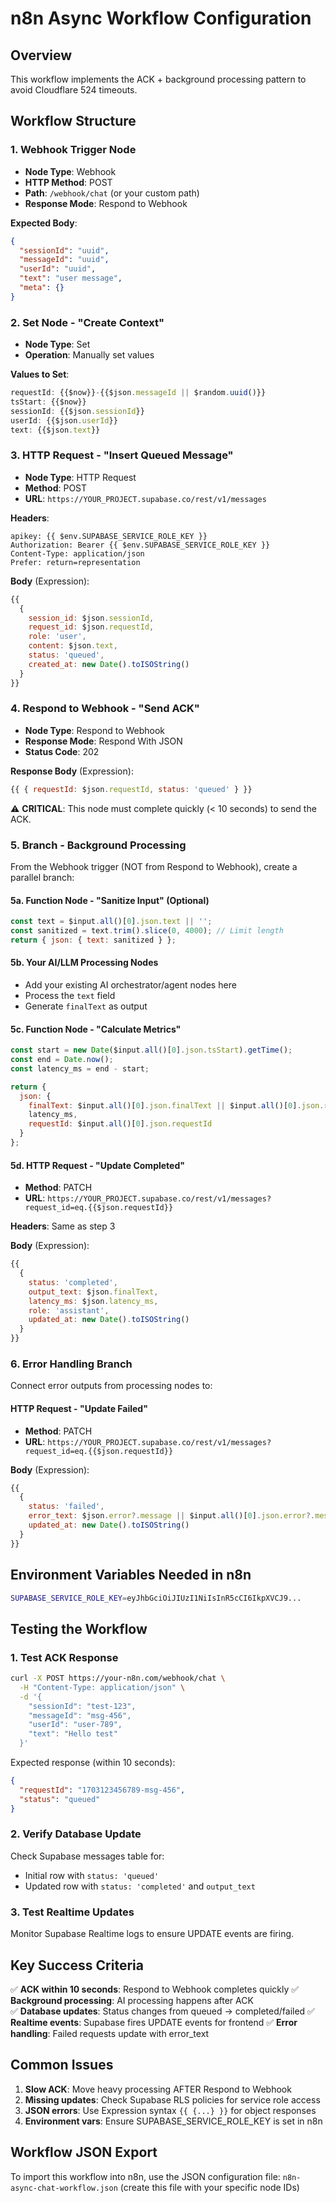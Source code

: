 # n8n Async Workflow Configuration

## Overview
This workflow implements the ACK + background processing pattern to avoid Cloudflare 524 timeouts.

## Workflow Structure

### 1. Webhook Trigger Node
- **Node Type**: Webhook
- **HTTP Method**: POST
- **Path**: `/webhook/chat` (or your custom path)
- **Response Mode**: Respond to Webhook

**Expected Body**:
```json
{
  "sessionId": "uuid",
  "messageId": "uuid", 
  "userId": "uuid",
  "text": "user message",
  "meta": {}
}
```

### 2. Set Node - "Create Context"
- **Node Type**: Set
- **Operation**: Manually set values

**Values to Set**:
```javascript
requestId: {{$now}}-{{$json.messageId || $random.uuid()}}
tsStart: {{$now}}
sessionId: {{$json.sessionId}}
userId: {{$json.userId}}
text: {{$json.text}}
```

### 3. HTTP Request - "Insert Queued Message"
- **Node Type**: HTTP Request
- **Method**: POST
- **URL**: `https://YOUR_PROJECT.supabase.co/rest/v1/messages`

**Headers**:
```
apikey: {{ $env.SUPABASE_SERVICE_ROLE_KEY }}
Authorization: Bearer {{ $env.SUPABASE_SERVICE_ROLE_KEY }}
Content-Type: application/json
Prefer: return=representation
```

**Body** (Expression):
```javascript
{{
  {
    session_id: $json.sessionId,
    request_id: $json.requestId,
    role: 'user',
    content: $json.text,
    status: 'queued',
    created_at: new Date().toISOString()
  }
}}
```

### 4. Respond to Webhook - "Send ACK"
- **Node Type**: Respond to Webhook
- **Response Mode**: Respond With JSON
- **Status Code**: 202

**Response Body** (Expression):
```javascript
{{ { requestId: $json.requestId, status: 'queued' } }}
```

⚠️ **CRITICAL**: This node must complete quickly (< 10 seconds) to send the ACK.

### 5. Branch - Background Processing
From the Webhook trigger (NOT from Respond to Webhook), create a parallel branch:

#### 5a. Function Node - "Sanitize Input" (Optional)
```javascript
const text = $input.all()[0].json.text || '';
const sanitized = text.trim().slice(0, 4000); // Limit length
return { json: { text: sanitized } };
```

#### 5b. Your AI/LLM Processing Nodes
- Add your existing AI orchestrator/agent nodes here
- Process the `text` field
- Generate `finalText` as output

#### 5c. Function Node - "Calculate Metrics"
```javascript
const start = new Date($input.all()[0].json.tsStart).getTime();
const end = Date.now();
const latency_ms = end - start;

return { 
  json: { 
    finalText: $input.all()[0].json.finalText || $input.all()[0].json.response || 'No response generated',
    latency_ms,
    requestId: $input.all()[0].json.requestId
  } 
};
```

#### 5d. HTTP Request - "Update Completed"
- **Method**: PATCH
- **URL**: `https://YOUR_PROJECT.supabase.co/rest/v1/messages?request_id=eq.{{$json.requestId}}`

**Headers**: Same as step 3

**Body** (Expression):
```javascript
{{ 
  {
    status: 'completed',
    output_text: $json.finalText,
    latency_ms: $json.latency_ms,
    role: 'assistant',
    updated_at: new Date().toISOString()
  }
}}
```

### 6. Error Handling Branch
Connect error outputs from processing nodes to:

#### HTTP Request - "Update Failed"
- **Method**: PATCH  
- **URL**: `https://YOUR_PROJECT.supabase.co/rest/v1/messages?request_id=eq.{{$json.requestId}}`

**Body** (Expression):
```javascript
{{
  {
    status: 'failed',
    error_text: $json.error?.message || $input.all()[0].json.error?.message || 'Processing failed',
    updated_at: new Date().toISOString()
  }
}}
```

## Environment Variables Needed in n8n

```bash
SUPABASE_SERVICE_ROLE_KEY=eyJhbGciOiJIUzI1NiIsInR5cCI6IkpXVCJ9...
```

## Testing the Workflow

### 1. Test ACK Response
```bash
curl -X POST https://your-n8n.com/webhook/chat \
  -H "Content-Type: application/json" \
  -d '{
    "sessionId": "test-123",
    "messageId": "msg-456", 
    "userId": "user-789",
    "text": "Hello test"
  }'
```

Expected response (within 10 seconds):
```json
{
  "requestId": "1703123456789-msg-456",
  "status": "queued"
}
```

### 2. Verify Database Update
Check Supabase messages table for:
- Initial row with `status: 'queued'`
- Updated row with `status: 'completed'` and `output_text`

### 3. Test Realtime Updates
Monitor Supabase Realtime logs to ensure UPDATE events are firing.

## Key Success Criteria

✅ **ACK within 10 seconds**: Respond to Webhook completes quickly
✅ **Background processing**: AI processing happens after ACK  
✅ **Database updates**: Status changes from queued → completed/failed
✅ **Realtime events**: Supabase fires UPDATE events for frontend
✅ **Error handling**: Failed requests update with error_text

## Common Issues

1. **Slow ACK**: Move heavy processing AFTER Respond to Webhook
2. **Missing updates**: Check Supabase RLS policies for service role access  
3. **JSON errors**: Use Expression syntax `{{ {...} }}` for object responses
4. **Environment vars**: Ensure SUPABASE_SERVICE_ROLE_KEY is set in n8n

## Workflow JSON Export

To import this workflow into n8n, use the JSON configuration file:
`n8n-async-chat-workflow.json` (create this file with your specific node IDs)
